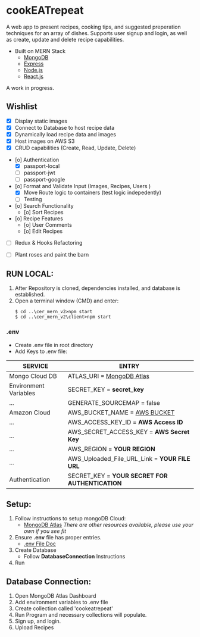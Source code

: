 # cookEATrepeat
A web app to present recipes, cooking tips, and suggested preperation techniques for an array of dishes.  Supports user signup and login, as well as create, update and delete recipe capabilities.

- Built on MERN Stack
	- [MongoDB](https://cloud.mongodb.com/)
	- [Express](https://expressjs.com/)
	- [Node.js](https://nodejs.org/en/)
	- [React.js](https://reactjs.org/)

A work in progress.


## Wishlist
- [x] Display static images
- [x] Connect to Database to host recipe data
- [x] Dynamically load recipe data and images
- [x] Host images on AWS S3
- [x] CRUD capabilities (Create, Read, Update, Delete)
- [o] Authentication
	- [x] passport-local
	- [ ] passport-jwt
	- [ ] passport-google
- [o] Format and Validate Input (Images, Recipes, Users )
	- [x] Move Route logic to containers (test logic indepedently)
	- [ ] Testing
- [o] Search Functionality
	- [o] Sort Recipes
- [o] Recipe Features
	- [o] User Comments
	- [o] Edit Recipes
- [ ] Redux & Hooks Refactoring
- [ ] Plant roses and paint the barn


## RUN LOCAL:
1. After Repository is cloned, dependencies installed, and database is established.
2. Open a terminal window (CMD) and enter:
	```
	$ cd ..\cer_mern_v2>npm start
	$ cd ..\cer_mern_v2\client>npm start
	```

### .env
- Create .env file in root directory
- Add Keys to .env file:

SERVICE | ENTRY
------------ | -------------
Mongo Cloud DB | ATLAS_URI = [MongoDB Atlas](https://cloud.mongodb.com/)
Environment Variables | SECRET_KEY = **secret_key**
...| GENERATE_SOURCEMAP = false
Amazon Cloud | AWS_BUCKET_NAME = [AWS BUCKET](https://docs.aws.amazon.com/AmazonS3/latest/dev/UsingBucket.html)
... | AWS_ACCESS_KEY_ID = **AWS Access ID**
... | AWS_SECRET_ACCESS_KEY = **AWS Secret Key**
... | AWS_REGION = **YOUR REGION**
... | AWS_Uploaded_File_URL_Link = **YOUR FILE URL**
Authentication | SECRET_KEY = **YOUR SECRET FOR AUTHENTICATION**

## Setup:
1. Follow instructions to setup mongoDB Cloud: 
	- [MongoDB Atlas](https://cloud.mongodb.com/) 
	*There are other resources available, please use your own if you see fit*
2. Ensure **.env** file has proper entries.
    - [.env File Doc](https://create-react-app.dev/docs/adding-custom-environment-variables/)
3. Create Database
	- Follow **DatabaseConnection** Instructions
4. Run
	
## Database Connection:	
1. Open MongoDB Atlas Dashboard
2. Add environment variables to .env file
3. Create collection called 'cookeatrepeat'
4. Run Program and necessary collections will populate.
5. Sign up, and login.
6. Upload Recipes
